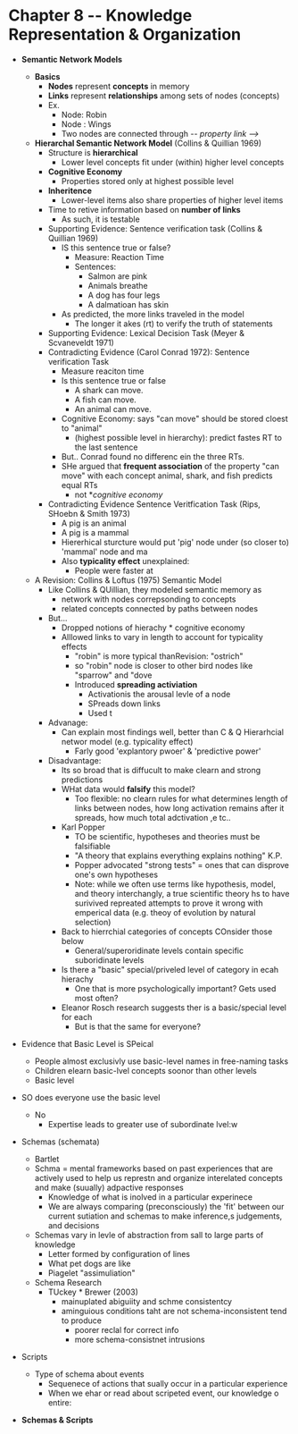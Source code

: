 Chapter 8 -- Knowledge Representation & Organization
===================================================
- **Semantic Network Models**
    * **Basics**
        - **Nodes** represent **concepts** in memory
        - **Links** represent **relationships** among sets of nodes (concepts)
        - Ex.
            * Node: Robin
            * Node : Wings
            * Two nodes are connected through *-- property link -->*
    * **Hierarchal Semantic Network Model** (Collins & Quillian 1969)
        - Structure is **hierarchical**
            * Lower level concepts fit under (within) higher level concepts
        - **Cognitive Economy**
            * Properties stored only at highest possible level
        - **Inheritence**
            * Lower-level items also share properties of higher level items
        - Time to retive information based on **number of links**
            * As such, it is testable
        - Supporting Evidence: Sentence verification task (Collins & Quillian 1969)
            * IS this sentence true or false? 
                - Measure: Reaction Time
                - Sentences: 
                    * Salmon are pink
                    * Animals breathe
                    * A dog has four legs
                    * A dalmatioan has skin
            * As predicted, the more links traveled in the model
                - The longer it akes (rt) to verify the truth of statements
        - Supporting Evidence: Lexical Decision Task (Meyer & Scvaneveldt 1971)
        - Contradicting Evidence (Carol Conrad 1972): Sentence verification Task
            * Measure reaciton time
            * Is this sentence true or false
                - A shark can move.
                - A fish can move.
                - An animal can move.
            * Cognitive Economy: says "can move" should be stored cloest to "animal"
                - (highest possible level in hierarchy): predict fastes RT to the last sentence
            * But.. Conrad found no differenc ein the three RTs.
            * SHe argued that **frequent association** of the property "can move" with each concept animal, shark, and fish predicts equal RTs
                - not **cognitive economy*
        - Contradicting Evidence Sentence Veritfication Task (Rips, SHoebn & Smith 1973)
            * A pig is an animal
            * A pig is a mammal
            * Hiererhical sturcture would put 'pig' node under (so closer to) 'mammal' node and ma
            * Also **typicality effect** unexplained:
                - People were faster at 
    * A Revision: Collins & Loftus (1975) Semantic Model
        - Like Collins & QUillian, they modeled semantic memory as
            * network with nodes correpsonding to concepts
            * related concepts connected by paths between nodes
        - But...
            * Dropped notions of hierachy * cognitive economy
            * Alllowed links to vary in length to account for typicality effects
                - "robin" is more typical thanRevision: "ostrich"
                - so "robin" node is closer to other bird nodes like "sparrow" and "dove
              * Introduced **spreading activiation**
                - Activationis the arousal levle of a node
                - SPreads down links
                - Used t
        - Advanage:
            * Can explain most findings well, better than C & Q Hierarhcial networ model (e.g. typicality effect)
                - Farly good 'explantory pwoer' & 'predictive power'
        - Disadvantage:
            * Its so broad that is diffucult to make clearn and strong predictions
            * WHat data would **falsify** this model?
                - Too flexible: no clearn rules for what determines length of links between nodes, how long activation remains after it spreads, how much total adctivation ,e tc..
            * Karl Popper
                - TO be scientific, hypotheses and theories must be falsifiable
                - "A theory that explains everything explains nothing" K.P.
                - Popper advocated "strong tests" = ones that can disprove one's own hypotheses
                - Note: while we often use terms like hypothesis, model, and theory interchangly, a true scientific theory hs to have surivived repreated attempts to prove it wrong with emperical data (e.g. theoy of evolution by natural selection)
            * Back to hierrchial categories of concepts COnsider those below
                - General/superoridinate levels contain specific suboridinate levels
            * Is there a "basic" special/priveled level of category in ecah hierachy
                - One that is more psychologically important? Gets used most often?
            * Eleanor Rosch research suggests ther is a basic/special level for each
                - But is that the same for everyone?
- Evidence that Basic Level is SPeical
    * People almost exclusivly use basic-level names in free-naming tasks
    * Children elearn basic-lvel concepts soonor than other levels
    * Basic level
- SO does everyone use the basic level
    * No
        - Expertise leads to greater use of subordinate lvel:w

- Schemas (schemata)
    * Bartlet
    * Schma = mental frameworks based on past experiences that are actively used to help us represtn and organize interelated concepts and make (suually) adpactive responses
        * Knowledge of what is inolved in a particular experinece
        * We are always comparing (preconsciously) the 'fit' between our current sutiation and schemas to make inference,s judgements, and decisions
    * Schemas vary in levle of abstraction from sall to large parts of knowledge
        - Letter formed by configuration of lines
        - What pet dogs are like
        - Piagelet "assimuliation"
    * Schema Research
        - TUckey * Brewer (2003)
            * mainuplated abiguiity and schme consistentcy
            * aminguious conditions taht are not schema-inconsistent tend to produce
                - poorer reclal for correct info
                - more schema-consistnet intrusions
- Scripts
    * Type of schema about events
        - Sequenece of actions that sually occur in a particular experience
        - When we ehar or read about scripeted event, our knowledge o entire:

- **Schemas & Scripts**
